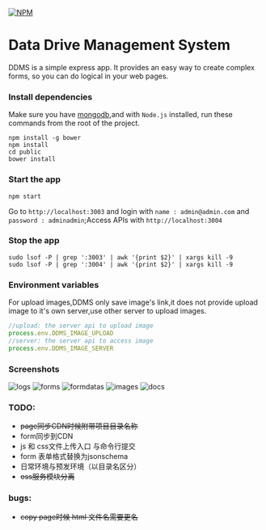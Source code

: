 [![NPM](https://nodei.co/npm/ddms.png?downloads=true&downloadRank=true&stars=true)](https://nodei.co/npm/ddms/)

Data Drive Management System
=================
DDMS is a simple express app. It provides an easy way to create complex forms, so you can do logical in your web pages.


### Install dependencies
Make sure you have [mongodb](https://www.mongodb.org/),and with `Node.js` installed, run these commands from the root of the project.
```shell
npm install -g bower
npm install
cd public
bower install
```

### Start the app
```shell
npm start
```
Go to `http://localhost:3003` and login with `name : admin@admin.com` and `password : adminadmin`;Access APIs with `http://localhost:3004`

### Stop the app
```shell
sudo lsof -P | grep ':3003' | awk '{print $2}' | xargs kill -9
sudo lsof -P | grep ':3004' | awk '{print $2}' | xargs kill -9
```

### Environment variables
For upload images,DDMS only save image's link,it does not provide upload image to it's own server,use other server to upload images.
```js
//upload: the server api to upload image
process.env.DDMS_IMAGE_UPLOAD
//server: the server api to access image
process.env.DDMS_IMAGE_SERVER
```

### Screenshots

![logs](https://cloud.githubusercontent.com/assets/799578/8326259/77246a98-1a92-11e5-8a48-314700269dfa.png)
![forms](https://cloud.githubusercontent.com/assets/799578/8326260/77255052-1a92-11e5-8c7a-3564a5a6fe5c.png)
![formdatas](https://cloud.githubusercontent.com/assets/799578/8326240/53d081a8-1a92-11e5-8618-9a7b942a890a.png)
![images](https://cloud.githubusercontent.com/assets/799578/8326258/7722163a-1a92-11e5-957a-40ba167d3167.png)
![docs](https://cloud.githubusercontent.com/assets/799578/8326257/772075a0-1a92-11e5-9525-f062cfdff8e0.png)




### TODO:

* ~~page同步CDN时候附带项目目录名称~~
* form同步到CDN
* js 和 css文件上传入口 与命令行提交
* form 表单格式替换为jsonschema
* 日常环境与预发环境（以目录名区分）
* ~~oss服务模块分离~~

### bugs:

* ~~copy page时候 html 文件名需要更名~~






